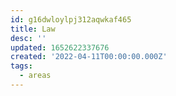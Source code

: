 ```yaml
---
id: g16dwloylpj312aqwkaf465
title: Law
desc: ''
updated: 1652622337676
created: '2022-04-11T00:00:00.000Z'
tags:
  - areas
---
```


